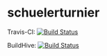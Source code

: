schuelerturnier
===============

Travis-CI: [![Build Status](https://secure.travis-ci.org/marthaler/schuelerturnier.png)](http://travis-ci.org/marthaler/schuelerturnier)

BuildHive:  [![Build Status](https://buildhive.cloudbees.com/job/marthaler/job/schuelerturnier/badge/icon)](https://buildhive.cloudbees.com/job/marthaler/job/schuelerturnier/)
